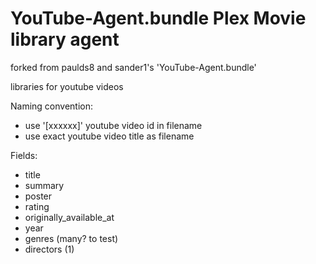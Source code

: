 # YouTube-Agent.bundle Plex Movie library agent 
forked from paulds8 and sander1's 'YouTube-Agent.bundle'

libraries for youtube videos

Naming convention:
- use '[xxxxxx]' youtube video id in filename
- use exact youtube video title as filename

Fields:
- title
- summary
- poster
- rating
- originally_available_at
- year
- genres (many? to test)
- directors (1)

